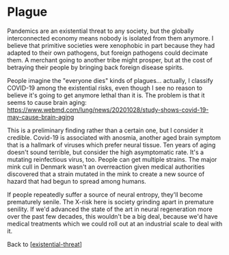 # Plague

Pandemics are an existential threat to any society, but the globally interconnected economy means nobody is isolated from them anymore.  I believe that primitive societies were xenophobic in part because they had adapted to their own pathogens, but foreign pathogens could decimate them.  A merchant going to another tribe might prosper, but at the cost of betraying their people by bringing back foreign disease spirits.

People imagine the "everyone dies" kinds of plagues... actually, I classify COVID-19 among the existential risks, even though I see no reason to believe it's going to get anymore lethal than it is.  The problem is that it seems to cause brain aging:
https://www.webmd.com/lung/news/20201028/study-shows-covid-19-may-cause-brain-aging

This is a preliminary finding rather than a certain one, but I consider it credible.  Covid-19 is associated with anosmia, another aged brain symptom that is a hallmark of viruses which prefer neural tissue.  Ten years of aging doesn't sound terrible, but consider the high asymptomatic rate.  It's a mutating reinfectious virus, too.  People can get multiple strains.  The major mink cull in Denmark wasn't an overreaction given medical authorities discovered that a strain mutated in the mink to create a new source of hazard that had begun to spread among humans.

If people repeatedly suffer a source of neural entropy, they'll become prematurely senile.  The X-risk here is society grinding apart in premature senility.  If we'd advanced the state of the art in neural regeneration more over the past few decades, this wouldn't be a big deal, because we'd have medical treatments which we could roll out at an industrial scale to deal with it.

Back to [[existential-threat]]

[//begin]: # "Autogenerated link references for markdown compatibility"
[existential-threat]: existential-threat "Existential Threat"
[//end]: # "Autogenerated link references"